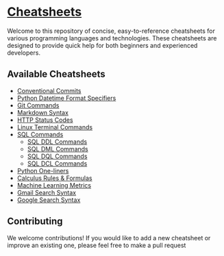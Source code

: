 # [Cheatsheets](https://ashababnoor.github.io/cheatsheets/)

Welcome to this repository of concise, easy-to-reference cheatsheets for various programming languages and technologies. These cheatsheets are designed to provide quick help for both beginners and experienced developers.


## Available Cheatsheets

- [Conventional Commits](cheatsheets/conventional-commits)
- [Python Datetime Format Specifiers](cheatsheets/datetime-format-specifiers)
- [Git Commands](cheatsheets/git-commands)
- [Markdown Syntax](cheatsheets/markdown-syntax)
- [HTTP Status Codes](cheatsheets/http-status-codes)
- [Linux Terminal Commands](cheatsheets/linux-terminal-commands)
- [SQL Commands](cheatsheets/sql-commands)
    - [SQL DDL Commands](cheatsheets/sql/ddl-commands)
    - [SQL DML Commands](cheatsheets/sql/dml-commands)
    - [SQL DQL Commands](cheatsheets/sql/dql-commands)
    - [SQL DCL Commands](cheatsheets/sql/dcl-commands)
- [Python One-liners](cheatsheets/python-one-liners)
- [Calculus Rules & Formulas](cheatsheets/calculus)
- [Machine Learning Metrics](cheatsheets/machine-learning-metrics)
- [Gmail Search Syntax](cheatsheets/gmail-search-syntax)
- [Google Search Syntax](cheatsheets/google-search-syntax)


## Contributing

We welcome contributions! If you would like to add a new cheatsheet or improve an existing one, please feel free to make a pull request